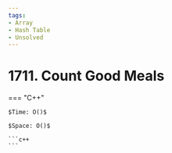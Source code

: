 ```yaml
---
tags:
- Array
- Hash Table
- Unsolved
---
```



# 1711. Count Good Meals

=== "C++"

    $Time: O()$

    $Space: O()$

    ```c++
    ```